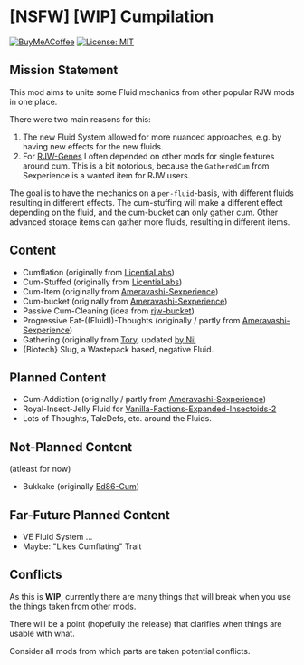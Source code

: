 # [NSFW] [WIP] Cumpilation

[![BuyMeACoffee](https://raw.githubusercontent.com/pachadotdev/buymeacoffee-badges/main/bmc-white.svg)](https://buymeacoffee.com/vegapnk)
[![License: MIT](https://img.shields.io/badge/License-MIT-yellow.svg)](https://opensource.org/licenses/MIT)

## Mission Statement 

This mod aims to unite some Fluid mechanics from other popular RJW mods in one place. 

There were two main reasons for this: 

1) The new Fluid System allowed for more nuanced approaches, e.g. by having new effects for the new fluids. 
2) For [RJW-Genes](https://github.com/vegapnk/RJW-Genes) I often depended on other mods for single features around cum. This is a bit notorious, because the `GatheredCum` from Sexperience is a wanted item for RJW users. 

The goal is to have the mechanics on a `per-fluid`-basis, with different fluids resulting in different effects.
The cum-stuffing will make a different effect depending on the fluid, and the cum-bucket can only gather cum. Other advanced storage items can gather more fluids, resulting in different items. 

## Content 

- Cumflation (originally from [LicentiaLabs](https://gitgud.io/John-the-Anabaptist/licentia-labs))
- Cum-Stuffed (originally from [LicentiaLabs](https://gitgud.io/John-the-Anabaptist/licentia-labs))
- Cum-Item (originally from [Ameravashi-Sexperience](https://gitgud.io/amevarashi/rjw-sexperience))
- Cum-bucket (originally from [Ameravashi-Sexperience](https://gitgud.io/amevarashi/rjw-sexperience))
- Passive Cum-Cleaning (idea from [rjw-bucket](https://gitgud.io/Thomas404/rjw-bucket))
- Progressive Eat-((Fluid))-Thoughts (originally / partly from [Ameravashi-Sexperience](https://gitgud.io/amevarashi/rjw-sexperience))
- Gathering (originally from [Tory](https://gitgud.io/Tory/gathered-rjw), updated [by Nil](https://gitgud.io/MimiNil/gathering)
- {Biotech} Slug, a Wastepack based, negative Fluid.

## Planned Content

- Cum-Addiction (originally / partly from [Ameravashi-Sexperience](https://gitgud.io/amevarashi/rjw-sexperience))
- Royal-Insect-Jelly Fluid for [Vanilla-Factions-Expanded-Insectoids-2](https://steamcommunity.com/sharedfiles/filedetails/?id=3309003431)
- Lots of Thoughts, TaleDefs, etc. around the Fluids. 

## Not-Planned Content
(atleast for now)

- Bukkake (originally [Ed86-Cum](https://gitgud.io/Ed86/rjw-cum))

## Far-Future Planned Content 

- VE Fluid System ... 
- Maybe: "Likes Cumflating" Trait

## Conflicts 

As this is **WIP**, currently there are many things that 
will break when you use the things taken from other mods. 

There will be a point (hopefully the release) that clarifies when things are usable with what. 

Consider all mods from which parts are taken potential conflicts.